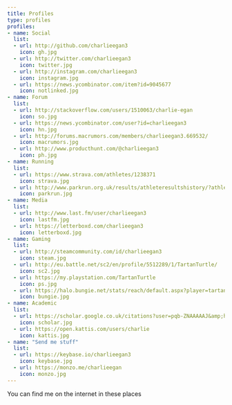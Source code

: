 ```yaml
---
title: Profiles
type: profiles
profiles:
- name: Social
  list:
  - url: http://github.com/charlieegan3
    icon: gh.jpg
  - url: http://twitter.com/charlieegan3
    icon: twitter.jpg
  - url: http://instagram.com/charlieegan3
    icon: instagram.jpg
  - url: https://news.ycombinator.com/item?id=9045677
    icon: notlinked.jpg
- name: Forum
  list:
  - url: http://stackoverflow.com/users/1510063/charlie-egan
    icon: so.jpg
  - url: https://news.ycombinator.com/user?id=charlieegan3
    icon: hn.jpg
  - url: http://forums.macrumors.com/members/charlieegan3.669532/
    icon: macrumors.jpg
  - url: http://www.producthunt.com/@charlieegan3
    icon: ph.jpg
- name: Running
  list:
  - url: https://www.strava.com/athletes/1238371
    icon: strava.jpg
  - url: http://www.parkrun.org.uk/results/athleteresultshistory/?athleteNumber=358706
    icon: parkrun.jpg
- name: Media
  list:
  - url: http://www.last.fm/user/charlieegan3
    icon: lastfm.jpg
  - url: https://letterboxd.com/charlieegan3
    icon: letterboxd.jpg
- name: Gaming
  list:
  - url: http://steamcommunity.com/id/charlieegan3
    icon: steam.jpg
  - url: http://eu.battle.net/sc2/en/profile/5512289/1/TartanTurtle/
    icon: sc2.jpg
  - url: https://my.playstation.com/TartanTurtle
    icon: ps.jpg
  - url: https://halo.bungie.net/stats/reach/default.aspx?player=tartan%20turtle
    icon: bungie.jpg
- name: Academic
  list:
  - url: https://scholar.google.co.uk/citations?user=pqb-ZNAAAAAJ&amp;hl=en
    icon: scholar.jpg
  - url: https://open.kattis.com/users/charlie
    icon: kattis.jpg
- name: "Send me stuff"
  list:
  - url: https://keybase.io/charlieegan3
    icon: keybase.jpg
  - url: https://monzo.me/charlieegan
    icon: monzo.jpg
---
```


You can find me on the internet in these places
